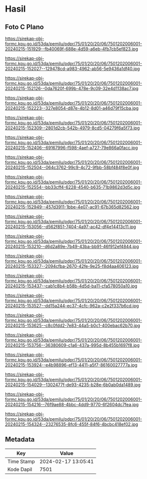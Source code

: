 # Hasil

## Foto C Plano

https://sirekap-obj-formc.kpu.go.id/53da/pemilu/pdpr/75/01/20/20/06/7501202006001-20240215-151929--fb40069f-688e-4d59-a6eb-4fb7cb5ef823.jpg

https://sirekap-obj-formc.kpu.go.id/53da/pemilu/pdpr/75/01/20/20/06/7501202006001-20240215-152027--129478cd-a983-4962-ab56-5e9436a1df40.jpg

https://sirekap-obj-formc.kpu.go.id/53da/pemilu/pdpr/75/01/20/20/06/7501202006001-20240215-152126--0da7620f-699b-478e-9c09-32e4d1138ac7.jpg

https://sirekap-obj-formc.kpu.go.id/53da/pemilu/pdpr/75/01/20/20/06/7501202006001-20240215-152223--327e8054-d87e-4b12-8d01-a46d79f15cba.jpg

https://sirekap-obj-formc.kpu.go.id/53da/pemilu/pdpr/75/01/20/20/06/7501202006001-20240215-152309--2801d2cb-542b-4979-8cd5-04279f6a5f73.jpg

https://sirekap-obj-formc.kpu.go.id/53da/pemilu/pdpr/75/01/20/20/06/7501202006001-20240215-152406--69167996-f598-4aef-a727-79e866a0facc.jpg

https://sirekap-obj-formc.kpu.go.id/53da/pemilu/pdpr/75/01/20/20/06/7501202006001-20240215-152504--064c3762-99c9-4c72-9fbb-58bf484f8e0f.jpg

https://sirekap-obj-formc.kpu.go.id/53da/pemilu/pdpr/75/01/20/20/06/7501202006001-20240215-152554--bb33cff4-6228-4540-b635-71b9862d3d5c.jpg

https://sirekap-obj-formc.kpu.go.id/53da/pemilu/pdpr/75/01/20/20/06/7501202006001-20240215-152949--457d3911-1bbe-4e07-ac91-67b365d82562.jpg

https://sirekap-obj-formc.kpu.go.id/53da/pemilu/pdpr/75/01/20/20/06/7501202006001-20240215-153056--d562f851-7404-4a97-ac42-df4e14413c11.jpg

https://sirekap-obj-formc.kpu.go.id/53da/pemilu/pdpr/75/01/20/20/06/7501202006001-20240215-153210--d6d2a89e-7b49-43ba-bb91-46f912ef4844.jpg

https://sirekap-obj-formc.kpu.go.id/53da/pemilu/pdpr/75/01/20/20/06/7501202006001-20240215-153327--2094cfba-2670-42fe-9e25-f8d4aa406123.jpg

https://sirekap-obj-formc.kpu.go.id/53da/pemilu/pdpr/75/01/20/20/06/7501202006001-20240215-153437--cab1c8b4-b58b-4d5d-ba11-cfa578050a10.jpg

https://sirekap-obj-formc.kpu.go.id/53da/pemilu/pdpr/75/01/20/20/06/7501202006001-20240215-153527--dd15a244-ec37-4cfc-962a-c2e2f337b6cd.jpg

https://sirekap-obj-formc.kpu.go.id/53da/pemilu/pdpr/75/01/20/20/06/7501202006001-20240215-153625--c8c0fdd2-7e83-44a5-b0c1-400ebac62b70.jpg

https://sirekap-obj-formc.kpu.go.id/53da/pemilu/pdpr/75/01/20/20/06/7501202006001-20240215-153756--36380609-c1a6-437a-995d-8b455b1697f8.jpg

https://sirekap-obj-formc.kpu.go.id/53da/pemilu/pdpr/75/01/20/20/06/7501202006001-20240215-153924--e4b98896-ef13-4411-a5f7-86160027777a.jpg

https://sirekap-obj-formc.kpu.go.id/53da/pemilu/pdpr/75/01/20/20/06/7501202006001-20240215-154029--1302477f-de93-4235-b28e-6b0ab0da1489.jpg

https://sirekap-obj-formc.kpu.go.id/53da/pemilu/pdpr/75/01/20/20/06/7501202006001-20240215-154216--76f9ae88-4bbc-4dd9-9770-6f2604dc7fea.jpg

https://sirekap-obj-formc.kpu.go.id/53da/pemilu/pdpr/75/01/20/20/06/7501202006001-20240215-154324--23276535-8fc6-455f-84f6-4bcbc418ef02.jpg


## Metadata

| Key        | Value               |
| ---------- | ------------------- |
| Time Stamp | 2024-02-17 13:05:41 |
| Kode Dapil | 7501                |



